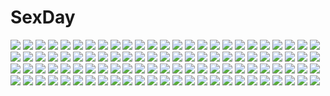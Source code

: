 # SexDay
![](https://konachan.com/jpeg/297ff8798555820ded47e63900c31fde/Konachan.com%20-%20101475%20blue_eyes%20glasses%20hoppege%20long_hair%20necklace%20no_bra%20open_shirt%20original%20see_through.jpg)
![](https://konachan.com/jpeg/ac1981fae35d584134e4bde52d7566bf/Konachan.com%20-%2050298%20hirasawa_yui%20k-on%21.jpg)
![](https://konachan.com/image/44721ad408c3be773baf34e5a7e4158d/Konachan.com%20-%20263943%20aqua_eyes%20aqua_hair%20blush%20bondage%20camera%20chain%20collar%20group%20headband%20pantyhose%20phone%20rain%20rope%20skirt%20sora_ginko%20tears%20water%20watermark%20wet%20wink.jpg)
![](https://konachan.com/image/6a8eef7bab4e3c080cf0c96399d8f03f/Konachan.com%20-%20280326%202girls%20anthropomorphism%20hamakaze_%28kancolle%29%20kantai_collection%20panties%20pantyhose%20striped_panties%20terakoya%20underwear%20urakaze_%28kancolle%29.jpg)
![](https://konachan.com/jpeg/aad0ceb78572d352063e5cf32c6705b5/Konachan.com%20-%20271403%20animal_ears%20ass%20barefoot%20blush%20breasts%20green_eyes%20long_hair%20navel%20nipples%20nude%20pink_hair%20sakuraba_iroha%20sweet%26tea%20tail%20transparent%20wolfgirl.jpg)
![](https://konachan.com/jpeg/27c5c4796c78a1478a36b28c97325ec7/Konachan.com%20-%20233788%20ain_%28elsword%29%20all_male%20blush%20braids%20close%20elsword%20gray_hair%20green_eyes%20hoodie%20long_hair%20male%20ponytail%20signed%20utm%20waifu2x%20white%20wristwear.jpg)
![](https://konachan.com/image/c8869cbb8da5ea49f0dbb363ccf0f861/Konachan.com%20-%2025122%20arisa_glennorth%20chibi%20fujisawa_yayoi%20kayama_akira%20kazamatsuri_rinna%20male%20odawara_masaru%20otoyama_kouta%20pierre_takida%20uchuu_no_stellvia%20white.jpeg)
![](https://konachan.com/image/abf5a7da8a87ffa3141ab4ed3cbccde2/Konachan.com%20-%20126491%20animal_ears%20breasts%20cleavage%20demon%20fingering%20koakuma%20open_shirt%20pink_hair%20pointed_ears%20spread_legs%20tail%20touhou%20toumin%20wings%20yuri.jpg)
![](https://konachan.com/jpeg/6c9e7a272cfd69b898cb3c318d30ff58/Konachan.com%20-%20137084%20breast_grab%20game_cg%20mizuki_runa%20purple_software%20shiawase_kazokubu.jpg)
![](https://konachan.com/jpeg/7a4d80998cb43c2565f5c285a40a1b4b/Konachan.com%20-%20266466%20aqua_eyes%20brown_eyes%20brown_hair%20building%20car%20city%20drink%20food%20group%20long_hair%20meso-meso%20original%20short_hair%20skirt%20sunglasses%20tree%20white_hair%20wink.jpg)
![](https://konachan.com/image/a0480ae1d70a3516361dcebfce391d8a/Konachan.com%20-%2079553%20izumi_tsubasu%20mashiroiro_symphony%20scan%20school_uniform%20sena_airi.jpg)
![](https://konachan.com/jpeg/1d33f6bf9a17d331e97cd4e22ba7f40e/Konachan.com%20-%20151973%20clouds%20elbow_gloves%20gloves%20hatsune_miku%20moon%20night%20sky%20stars%20vient%20vocaloid%20zettai_ryouiki.jpg)
![](https://konachan.com/image/ff8f14f27119d7fb225efde5e394ddf1/Konachan.com%20-%2064944%202girls%20animal%20cat%20hakurei_reimu%20hieda_no_akyuu%20japanese_clothes%20miko%20touhou.jpg)
![](https://konachan.com/image/c270814f2eaf01dd499b8c5eb5824b69/Konachan.com%20-%20159992%20black_eyes%20brown_hair%20flowers%20grass%20leaves%20mikasa_ackerman%20scarf%20shingeki_no_kyojin%20sword%20weapon%20yanzhan.jpg)
![](https://konachan.com/image/381fdb7d30bdd885b6e812995c546d52/Konachan.com%20-%20234258%20kaname_madoka%20mahou_shoujo_madoka_magica%20tagme_%28artist%29.jpg)
![](https://konachan.com/image/0091fed872bc1ca9dfdd30728b0c0b27/Konachan.com%20-%2059139%20all_male%20death_note%20male%20polychromatic%20yagami_light.jpg)
![](https://konachan.com/jpeg/0c00305aa86ea1a6b1f0767e36a247be/Konachan.com%20-%20236436%20aqua_eyes%20bell%20blush%20bow%20catgirl%20headdress%20heart%20long_hair%20maid%20neko_works%20nekopara%20sayori%20twintails%20uniform%20waitress%20white%20white_hair%20wristwear.jpg)
![](https://konachan.com/image/01ddcde3385a7dd6113ef103e2de9eea/Konachan.com%20-%2054138%20animal_ears%20brown_eyes%20fan%20gray_hair%20hat%20inubashiri_momiji%20japanese_clothes%20short_hair%20tail%20touhou%20wolfgirl.jpg)
![](https://konachan.com/jpeg/ff84991414ce2b506be850a5162c5dc1/Konachan.com%20-%20244975%20blush%20brown_hair%20close%20hidamari_sketch%20short_hair%20vector%20yuno.jpg)
![](https://konachan.com/image/ca189c5cb054ec36bb089586255cdf14/Konachan.com%20-%2050249%20suzumiya_haruhi%20suzumiya_haruhi_no_yuutsu.jpg)
![](https://konachan.com/jpeg/482ef1d1118e90dd26e1ad3affe07d5e/Konachan.com%20-%2061413%20black_rock_shooter%20kagamine_rin%20polychromatic%20senbei_%28pixiv631257%29%20vocaloid.jpg)
![](https://konachan.com/image/b87a34422428e85e93355fa71ed386bf/Konachan.com%20-%2073219%202girls%20blue_eyes%20blue_hair%20blush%20cirno%20fairy%20hat%20hug%20letty_whiterock%20purple_hair%20scarf%20short_hair%20shoujo_ai%20touhou%20wings%20wink.jpg)
![](https://konachan.com/image/5dedb73a1c7ee45e6a86e0492709ac0f/Konachan.com%20-%20144327%202girls%20black_hair%20brown_hair%20building%20grass%20hirasawa_yui%20k-on%21%20long_hair%20nakano_azusa%20night%20red_eyes%20short_hair%20skirt%20stars%20tree%20twintails%20water.jpg)
![](https://konachan.com/image/3fd8485aa37059272fdc6d5d644cac4b/Konachan.com%20-%2051889%20kannagi_crazy_shrine_maidens%20panties%20underwear%20white%20zange.jpg)
![](https://konachan.com/image/097f1d2039685c21536cabfb772ae230/Konachan.com%20-%20176036%20all_male%20brown_hair%20glasses%20jpeg_artifacts%20male%20red_eyes%20saitou_yakumo%20sayu_%28artist%29%20shinrei_tantei_yakumo%20shirt%20short_hair.jpg)
![](https://konachan.com/jpeg/6fd13a3d0cea76b20162636e3c6ef9d2/Konachan.com%20-%20283347%20blonde_hair%20bow%20fang%20flandre_scarlet%20hat%20loli%20paragasu_%28parags112%29%20ponytail%20red_eyes%20ribbons%20skirt%20touhou%20transparent%20vampire%20wings%20wristwear.jpg)
![](https://konachan.com/jpeg/424067dea6ee36460307e01da66331b4/Konachan.com%20-%20159742%20no.734%20original.jpg)
![](https://konachan.com/jpeg/2b4b7f90b61fbf59df7c1d5989755163/Konachan.com%20-%20269544%20love_live%21_school_idol_project%20love_live%21_sunshine%21%21%20takami_chika%20watanabe_you%20zuzy2525.jpg)
![](https://konachan.com/image/ca47b66936c1bb701c23ad87ec73274f/Konachan.com%20-%20132822%20animal%20animal_ears%20bird%20blush%20bra%20breasts%20cleavage%20drink%20flowers%20ginga_nakajima%20green_eyes%20hakkai%20open_shirt%20pantyhose%20petals%20purple_hair%20underwear.jpg)
![](https://konachan.com/jpeg/d530019cdd3e8298855f2feaa51532cc/Konachan.com%20-%20228474%20anthropomorphism%20blush%20braids%20brown_eyes%20brown_hair%20group%20hug%20ichikawa_feesu%20kantai_collection%20long_hair%20ponytail%20school_uniform%20tears.jpg)
![](https://konachan.com/image/d071ee826c3a9870f165489055ad69ae/Konachan.com%20-%2013637%20elebits%20scenic%20tsukushi_akihito.jpg)
![](https://konachan.com/image/48c4d66a8be0f1001794581236d89fcd/Konachan.com%20-%2016653%20hisui%20maid%20shingetsutan_tsukihime.jpg)
![](https://konachan.com/image/9641e4675ba190dc6c2810fd02f34f31/Konachan.com%20-%20215145%20bikini_top%20black_rock_shooter%20boots%20cameltoe%20choker%20cropped%20hk_%28zxd0554%29%20kuroi_mato%20navel%20polychromatic%20sword%20twintails%20weapon.jpg)
![](https://konachan.com/image/86b9edd21e2efb1bda615afd0b87504a/Konachan.com%20-%20197244%20animal%20aqua_eyes%20barefoot%20bikini%20breasts%20cleavage%20crab%20fish%20haraguroi_you%20hatsune_miku%20long_hair%20swim_ring%20swimsuit%20twintails%20vocaloid%20water.jpg)
![](https://konachan.com/image/1518fe357317222a0eed283c0777dcf4/Konachan.com%20-%2044260%20amasawa_yuko%20black_hair%20brown_hair%20cake%20christmas%20dennou_coil%20food%20group%20hat%20okonogi_kyouko%20okonogi_yuko%20oyaji%20ponytail%20santa_hat%20tree.jpg)
![](https://konachan.com/image/50ef4614493cd2914a0ab87c74d33500/Konachan.com%20-%20112651%20black_hair%20cherry_blossoms%20flowers%20japanese_clothes%20original%20petals%20yuuki_rika.jpg)
![](https://konachan.com/image/62b567f35cf580b90ad84a51da0af5b0/Konachan.com%20-%20212991%20anthropomorphism%20breasts%20cleavage%20dress%20gods%20horns%20kantai_collection%20long_hair%20midway_hime%20no_bra%20nopan%20orange_eyes%20thighhighs%20white_hair.jpg)
![](https://konachan.com/image/157111306ab4947babfc1faa6c19f4ee/Konachan.com%20-%2037403%20nanao_naru.jpg)
![](https://konachan.com/image/fbc9c41309583532bdc640c633052d71/Konachan.com%20-%2031580%20barefoot%20blonde_hair%20blush%20cameltoe%20censored%20cum%20favorite%20fingering%20footjob%20game_cg%20kokonoka%20panties%20penis%20rindou_saki%20spread_legs%20twintails%20underwear.jpg)
![](https://konachan.com/image/cc04f91943e9def8edde290edebd6671/Konachan.com%20-%2053692%20all_male%20code_geass%20dark%20gun%20lelouch_lamperouge%20male%20weapon.jpg)
![](https://konachan.com/image/4dd3e21b79596250171d39ead25f367f/Konachan.com%20-%2040262%20mai-hime%20minagi_mikoto.jpg)
![](https://konachan.com/image/4573d55ce232ff04e9ce7ecf868ca8e4/Konachan.com%20-%2088836%20cherry_blossoms%20drink%20flowers%20horns%20ibuki_suika%20long_hair%20moon%20petals%20rushka%20sake%20scenic%20skirt%20touhou%20water.jpg)
![](https://konachan.com/jpeg/34e5fa8fc62d7590e288b12f35a2f6a1/Konachan.com%20-%20213257%202girls%20blonde_hair%20blue_hair%20bow%20fang%20flowers%20hat%20masaru.jp%20pink_eyes%20pointed_ears%20ponytail%20purple_eyes%20rose%20scan%20socks%20touhou%20vampire%20wings%20wristwear.jpg)
![](https://konachan.com/jpeg/e117471ad6b6c42d1054a7d8a150ebf1/Konachan.com%20-%2086196%20blush%20chibi%20neko_yume%20patchouli_knowledge%20purple_hair%20touhou.jpg)
![](https://konachan.com/image/c92d5abb181e567e19278c64199ae01d/Konachan.com%20-%20143710%20leotard%20long_hair%20miyuki_ruria%20original%20skintight.jpg)
![](https://konachan.com/jpeg/7ddd2ef66d2e7b0ef6a43c244670e4e6/Konachan.com%20-%20293616%20barefoot%20blue_eyes%20cameltoe%20footjob%20game_cg%20gray_hair%20headdress%20male%20panties%20sawayaka_samehada%20sonora%20spread_legs%20takanashi_ei%20underwear%20upskirt.jpg)
![](https://konachan.com/jpeg/bde8c7f07783977475f07a9bb31a9f49/Konachan.com%20-%2087991%20dress%20headphones%20long_hair%20megurine_luka%20pink_hair%20thighhighs%20vocaloid.jpg)
![](https://konachan.com/jpeg/ce9f1acb2121086bd2b41036778b14d8/Konachan.com%20-%20287309%20animal%20aqua_eyes%20bird%20blush%20breasts%20cleavage%20fish%20flowers%20king%27s_raid%20long_hair%20melings%20pink_hair%20shea_%28king%27s_raid%29%20water.jpg)
![](https://konachan.com/image/59951cc2edadd0e5e66ad2392c188959/Konachan.com%20-%2096912%20hiruda_reia%20shining_wind%20taka_tony.jpg)
![](https://konachan.com/image/2bba95cded5ada9d3c3ebeb7dcbd1809/Konachan.com%20-%20144359%20hatsune_miku%20jpeg_artifacts%20mask%20tagme%20vocaloid.jpg)
![](https://konachan.com/jpeg/aa02f8cb14e9ae999994bbe59939bc44/Konachan.com%20-%20148381%20bed%20blush%20bra%20breasts%20brown_eyes%20brown_hair%20chuning_lover%20cleavage%20game_cg%20hyoudou_jun%20koso%20long_hair%20navel%20panties%20underwear.jpg)
![](https://konachan.com/image/523331459394e79b6e6e0787389cd5a9/Konachan.com%20-%20149511%20koyubi%20mayu_%28vocaloid%29%20vocaloid.jpg)
![](https://konachan.com/image/5c070b70a851d60946f81947b77b5914/Konachan.com%20-%20144030%20autumn%20flowers%20hatsune_miku%20japanese_clothes%20leaves%20long_hair%20luthe%20miko%20music%20orange_hair%20thighhighs%20tie%20twintails%20vocaloid%20wink%20yellow_eyes.jpg)
![](https://konachan.com/jpeg/8d887207f83c936866e488ee2c4188b8/Konachan.com%20-%20239774%20blush%20breasts%20brown_eyes%20censored%20game_cg%20koku%20lactation%20long_hair%20nipples%20nopan%20penis%20pussy%20sex%20skirt%20skirt_lift%20spread_legs%20thighhighs%20wet.jpg)
![](https://konachan.com/image/0d6328ff971683109c4f2af944e0954f/Konachan.com%20-%2097559%20blonde_hair%20boots%20brown_eyes%20dress%20gun%20mahou_shoujo_madoka_magica%20thighhighs%20tomoe_mami%20weapon.jpg)
![](https://konachan.com/image/4fb7026db30685c4e0a63914603a6086/Konachan.com%20-%2016980%20aquaplus%20kousaka_tamaki%20leaf%20to_heart%20to_heart_2.jpg)
![](https://konachan.com/jpeg/cb6e7e5d9413f00bb7c64eef25cc5832/Konachan.com%20-%2030351%20angel%20boots%20headphones%20long_hair%20original%20pink_hair%20ribbons%20shiratama_dango%20skirt%20tagme%20thighhighs%20wings.jpg)
![](https://konachan.com/image/d10b111aa564d6433a49eb07f4293a8a/Konachan.com%20-%20264580%20arsenixc%20building%20car%20city%20love_money_rock%27n%27roll%20night%20nobody%20park%20realistic%20scenic%20sky%20stars%20watermark.jpg)
![](https://konachan.com/image/b3d72712e5e62c411e4f5702c2833740/Konachan.com%20-%2080618%20black_rock_shooter%20blue_eyes%20blue_hair%20bra%20chain%20gloves%20kuroi_mato%20long_hair%20scar%20underwater%20underwear%20water.jpg)
![](https://konachan.com/image/04621f4653bbaafd683ab6ed792d566e/Konachan.com%20-%20226039%20bzerox%20ram_%28re%3Azero%29%20rem_%28re%3Azero%29%20re%3Azero_kara_hajimeru_isekai_seikatsu%20twins%20yuri.jpg)
![](https://konachan.com/image/3e12488f6e4dc47393f66a66c203711a/Konachan.com%20-%20253319%20armor%20bikini%20elbow_gloves%20fate_grand_order%20fate_%28series%29%20gloves%20gray_eyes%20horns%20long_hair%20red_hair%20swimsuit%20sword%20tail%20wanke%20weapon.jpg)
![](https://konachan.com/image/c87fbfe8e4c5aa496c6771f471b10c05/Konachan.com%20-%20248470%202girls%20blonde_hair%20brown_hair%20cake%20couch%20dress%20food%20fruit%20garter_belt%20gloves%20gray_eyes%20green_eyes%20idolmaster%20long_hair%20petals%20short_hair%20strawberry.jpg)
![](https://konachan.com/image/fd28f4bd3dc031828a0c60a9369a30e9/Konachan.com%20-%20129662%20ahri_%28league_of_legends%29%20animal_ears%20breasts%20cleavage%20kure_masahiro%20league_of_legends%20long_hair%20nipple_slip%20nopan%20tail%20yellow_eyes.jpg)
![](https://konachan.com/jpeg/7fe45d1f6175cd470065175c52733253/Konachan.com%20-%20275311%20armor%20breasts%20flowers%20horns%20mashiro_aa%20navel%20original%20pink_hair%20pointed_ears%20purple_eyes%20tail%20wings.jpg)
![](https://konachan.com/image/e5d156362b85ce5fbb335727e2ab0e6f/Konachan.com%20-%2045338%20headphones%20loli%20panties%20pop%20thighhighs%20underwear.jpg)
![](https://konachan.com/image/503bc8573afbf86e5dc4059cd7a38cc8/Konachan.com%20-%2027520%20amamiya_yuuko%20ef%20ef_a_fairy_tale_of_the_two%20ef_a_tale_of_memories%20minori.jpg)
![](https://konachan.com/image/b9bb54e91e44f69ac99caac6f86a5078/Konachan.com%20-%2099324%20mukuge%20original%20pointed_ears%20wings.jpg)
![](https://konachan.com/jpeg/63b4226655b557efcec75ffda5f3c5e8/Konachan.com%20-%20267110%20blush%20breasts%20game_cg%20gerd_apis%20giga%20gloves%20long_hair%20miyama-zero%20nipples%20no_bra%20panties%20pussy_juice%20red_eyes%20skirt%20spread_legs%20thighhighs%20underwear.jpg)
![](https://konachan.com/jpeg/9e8f7250861246c0bf0b3c3714c581d0/Konachan.com%20-%20198913%20bandage%20blonde_hair%20gray%20hat%20long_hair%20military%20nancou_%28nankou%29%20original%20techgirl%20uniform%20watermark.jpg)
![](https://konachan.com/jpeg/0bfd293a5d68e0a845d448a2623496b8/Konachan.com%20-%20302207%20909089089%20anthropomorphism%20autumn%20azur_lane%20blonde_hair%20blue_eyes%20blush%20book%20gray_hair%20hat%20headband%20long_hair%20pantyhose%20skirt%20twintails.jpg)
![](https://konachan.com/jpeg/0dfd16ad59a464304405d7c8cc7c5128/Konachan.com%20-%20264235%20black_hair%20breasts%20censored%20game_cg%20hibiki_works%20iizuki_tasuku%20kisaragi_maaya%20long_hair%20nipples%20nude%20onee-chan_no_yuuwaku%20ribbons%20sex%20wet.jpg)
![](https://konachan.com/image/0ac87102275ed6a04547a75fc2621a90/Konachan.com%20-%20125925%20animal_ears%20blue_eyes%20bow%20dress%20feathers%20hat%20marujin%20mystia_lorelei%20pink_hair%20short_hair%20touhou%20wings.jpg)
![](https://konachan.com/image/d6f0f14e147923e95c3e8d947097b4aa/Konachan.com%20-%2030234%20animal_ears%20blonde_hair%20catgirl%20doggirl%20sleeping%20swim_ring%20swimsuit%20tagme%20tail.jpg)
![](https://konachan.com/jpeg/d641844c8281b068d5cfb26cb0be437b/Konachan.com%20-%20101622%20building%20city%20jajafan%20original.jpg)
![](https://konachan.com/image/068201bb2d3e62ef53fbb0faf7370f69/Konachan.com%20-%20118964%20blonde_hair%20blue_eyes%20cabbit%20chisha%20dress%20long_hair%20midori_no_umi%20moon%20night%20petals%20scan%20sky%20yukie.jpg)
![](https://konachan.com/jpeg/094fabadbebb6653b124c74b7e42886d/Konachan.com%20-%20232599%20bed%20blush%20bow%20breasts%20censored%20game_cg%20long_hair%20nae-nae%20navel%20nipples%20no_bra%20pussy%20pussy_juice%20red_eyes%20ribbons%20skyfish%20thighhighs%20twintails%20wet.jpg)
![](https://konachan.com/image/8f3aa0bfa5f87d2ef3899b82e6f045d9/Konachan.com%20-%20153702%20building%20green_hair%20ilolamai%20original%20swimsuit%20tagme%20water%20wet.jpg)
![](https://konachan.com/image/caf4f01e0f2c3c1d0801343a184a73ae/Konachan.com%20-%20288223%20bou_nin%20dress%20grass%20night%20original%20scenic%20short_hair%20sky%20stars.jpg)
![](https://konachan.com/image/d0e6bcbc3ef6140a8b7738244d16b3c0/Konachan.com%20-%2044304%20blue_eyes%20bob_%28biyonbiyon%29%20forest%20green_eyes%20green_hair%20hatsune_miku%20headphones%20long_hair%20megurine_luka%20orange_hair%20thighhighs%20tree%20vocaloid.jpg)
![](https://konachan.com/jpeg/727f88b0129e3a989ff2e4c9b65457d3/Konachan.com%20-%20270439%20animal%20aqua_eyes%20bikini%20bird%20blonde_hair%20breasts%20cleavage%20clouds%20flowers%20girls_frontline%20greem_bang%20hat%20navel%20sky%20sunflower%20swimsuit%20water.jpg)
![](https://konachan.com/jpeg/ad41a284d0de4e3886d1abb825f5f009/Konachan.com%20-%20174282%20all_male%20blue_eyes%20brown_hair%20fairy_fencer_f%20fang_%28fairy_fencer_f%29%20game_cg%20gloves%20male%20short_hair%20tsunako%20uniform.jpg)
![](https://konachan.com/jpeg/d8bd58af069308cdc849fd8b51eb0d6e/Konachan.com%20-%209575%20blue_hair%20cat_smile%20green_eyes%20izumi_konata%20long_hair%20lucky_star.jpg)
![](https://konachan.com/jpeg/458ac39dcbc1a374538cdcb79dea6c7a/Konachan.com%20-%20183361%20breasts%20cameltoe%20kousaka_tamaki%20nipples%20thighhighs%20third-party_edit%20to_heart%20to_heart_2%20underwear%20white%20zekkyon.jpg)
![](https://konachan.com/image/f4c6a54dd04834bc6f767de3e2445b35/Konachan.com%20-%2070249%20green%20kurugaya_yuiko%20little_busters%21.jpg)
![](https://konachan.com/image/f13c52950407499e218e94af1e6c59b6/Konachan.com%20-%2048821%20akiyama_mio%20hirasawa_yui%20jpeg_artifacts%20k-on%21%20kotobuki_tsumugi%20tainaka_ritsu.jpg)
![](https://konachan.com/image/fe8fdc8cb7fd8f16e349c44329ee59dd/Konachan.com%20-%2040052%20galge.com%20logo%20tagme.jpg)
![](https://konachan.com/jpeg/dfb83fa76d786b04bc6550e2b367b915/Konachan.com%20-%20300302%20chain%20elbow_gloves%20feathers%20gloves%20long_hair%20original%20pink_eyes%20pink_hair%20sakushou%20thighhighs%20twintails%20wings.jpg)
![](https://konachan.com/image/fc958257f4b0abf8c5a47847c73a56a2/Konachan.com%20-%20252682%20ass%20blue_eyes%20breast_grab%20breasts%20dark_skin%20kyonyuu_fantasy%20long_hair%20nipples%20nude%20paia%20pink_hair%20sex%20tagme_%28artist%29%20watermark%20wet%20yurinas.jpg)
![](https://konachan.com/image/c85a3f0e8729c55fd1d63fd6e699f98d/Konachan.com%20-%20174527%20blue_eyes%20blue_hair%20hatsune_miku%20long_hair%20microphone%20nian_bingzi%20twintails%20vocaloid.jpg)
![](https://konachan.com/image/869849b37b91bc7b78709594e74b153d/Konachan.com%20-%20132801%20animal%20black_hair%20boots%20brown_hair%20cat%20chris4708%20dress%20group%20headphones%20long_hair%20mask%20short_hair%20shorts%20skirt%20socks%20thighhighs%20twintails%20vocaloid.jpg)
![](https://konachan.com/jpeg/a7f870f27342342c24671c2b2f44e261/Konachan.com%20-%20171046%20aqua_hair%20barefoot%20blue_eyes%20blush%20dress%20fang%20flowers%20group%20long_hair%20miki_sayaka%20pink_hair%20ponytail%20red_eyes%20red_hair%20short_hair%20tomoe_mami%20twintails.jpg)
![](https://konachan.com/image/698a506a0efc205da182f34138d121a9/Konachan.com%20-%2068809%20planetes%20yuri_mihairokov.jpg)
![](https://konachan.com/jpeg/4cd234d945238d2e68996f9945b2f78e/Konachan.com%20-%2084786%20animal_ears%20blush%20bow%20brown_eyes%20brown_hair%20bunnygirl%20choker%20misaka_mikoto%20pantyhose%20short_hair%20to_aru_majutsu_no_index%20zoom_layer.jpg)
![](https://konachan.com/image/cc1b5eebc782ea55bd0b24a3c362577a/Konachan.com%20-%2048660%20miyashita_miki.jpg)
![](https://konachan.com/jpeg/983fe236eb7d1a66130d5cd305df3f61/Konachan.com%20-%20123093%20furumiya_elis%20game_cg%20nanatsu_no_fushigi_no_owarutoki%20ueda_ryou.jpg)
![](https://konachan.com/image/52c77bff0342b2fc653b666c6b4cde42/Konachan.com%20-%20173714%20108%20building%20flowers%20jpeg_artifacts%20original%20snow%20stairs%20torii%20tree%20umbrella%20winter.jpg)
![](https://konachan.com/image/1eba4fb79be512cd16bfc6e4a67b96e6/Konachan.com%20-%2047509%20hirasawa_yui%20k-on%21%20thighhighs.jpg)
![](https://konachan.com/image/d6389ab1e4af6cd8e84799bebaaae133/Konachan.com%20-%20197402%20black_hair%20japanese_clothes%20kimono%20original%20stars%20water%20yong_kit_lam.jpg)
![](https://konachan.com/image/7f9015ee4a4f77cd0f0fc89e011c7d19/Konachan.com%20-%2018383%20hina_ichigo%20rozen_maiden%20shinku%20souseiseki%20suiseiseki.jpg)
![](https://konachan.com/jpeg/7d05128ed1b7a81fb8840c9990e665ba/Konachan.com%20-%20184787%20azami_%28kagerou_project%29%20kagerou_project%20pudding_%288008208820%29.jpg)
